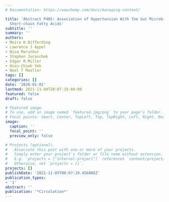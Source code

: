 ```yaml
---
# Documentation: https://wowchemy.com/docs/managing-content/

title: 'Abstract P485: Association of Hypertension With the Gut Microbiome and Serum
  Short-chain Fatty Acids'
subtitle: ''
summary: ''
authors:
- Moira K Differding
- Lawrence J Appel
- Nisa Maruthur
- Stephen Juraschek
- Edgar R Miller
- Hsin-Chieh Yeh
- Noel T Mueller
tags: []
categories: []
date: '2020-01-01'
lastmod: 2021-11-04T20:07:19-04:00
featured: false
draft: false

# Featured image
# To use, add an image named `featured.jpg/png` to your page's folder.
# Focal points: Smart, Center, TopLeft, Top, TopRight, Left, Right, BottomLeft, Bottom, BottomRight.
image:
  caption: ''
  focal_point: ''
  preview_only: false

# Projects (optional).
#   Associate this post with one or more of your projects.
#   Simply enter your project's folder or file name without extension.
#   E.g. `projects = ["internal-project"]` references `content/project/deep-learning/index.md`.
#   Otherwise, set `projects = []`.
projects: []
publishDate: '2021-11-05T00:07:19.456886Z'
publication_types:
- '1'
abstract: ''
publication: '*Circulation*'
---
```

